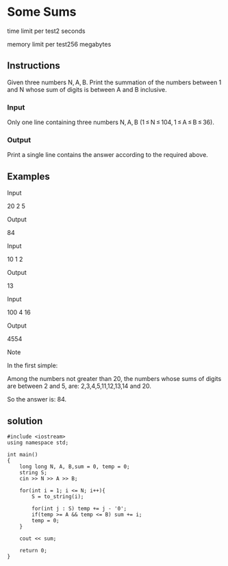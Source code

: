 # Some Sums

time limit per test2 seconds

memory limit per test256 megabytes

## Instructions

Given three numbers N, A, B. Print the summation of the numbers between 1 and N whose sum of digits is between A and B inclusive.

### Input
Only one line containing three numbers N, A, B (1 ≤ N ≤ 104, 1 ≤ A ≤ B ≤ 36).

### Output
Print a single line contains the answer according to the required above.

## Examples

Input

20 2 5

Output

84


Input

10 1 2

Output

13


Input

100 4 16

Output

4554

Note

In the first simple:

Among the numbers not greater than 20, the numbers whose sums of digits are between 2 and 5, are: 2,3,4,5,11,12,13,14 and 20.

So the answer is: 84.

## solution

```
#include <iostream>
using namespace std;

int main()
{
    long long N, A, B,sum = 0, temp = 0;
    string S;
    cin >> N >> A >> B;

    for(int i = 1; i <= N; i++){
        S = to_string(i);

        for(int j : S) temp += j - '0';
        if(temp >= A && temp <= B) sum += i;
        temp = 0;
    }

    cout << sum;
    
    return 0;
}
```
